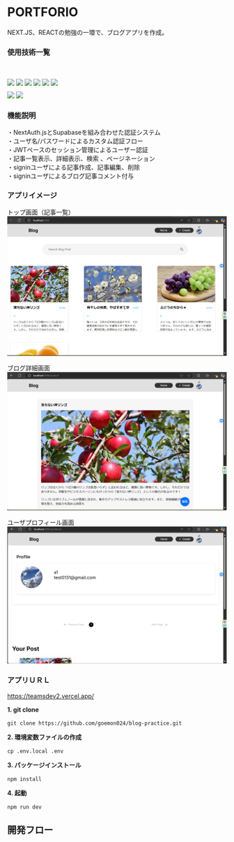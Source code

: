 # PORTFORIO
NEXT.JS、REACTの勉強の一環で、ブログアプリを作成。

### 使用技術一覧
<!-- <p style="display: inline"> -->
　<!-- フロントエンドの言語一覧 -->
<div style = "margin-bottom:10px">
    <img src="https://img.shields.io/badge/-HTML-FF5733.svg?logo=html5&logoColor=FFFFFF&style=for-the-badge">
    <img src="https://img.shields.io/badge/-CSS-2965f1.svg?logo=css3&logoColor=white&style=for-the-badge">
    <img src="https://img.shields.io/badge/-TypeScript-007ACC.svg?logo=typescript&logoColor=white&style=for-the-badge">
    <!-- フレームワーク -->
    <img src="https://img.shields.io/badge/-React-61DAFB.svg?logo=react&logoColor=black&style=for-the-badge">
    <img src="https://img.shields.io/badge/-Next.js-000000.svg?logo=nextdotjs&style=for-the-badge">
    <img src="https://img.shields.io/badge/-Prisma-2D3748.svg?logo=prisma&logoColor=FFFFFF&style=for-the-badge">
</div>
<div>
  <!-- DB -->
  <img src="https://img.shields.io/badge/-Supabase-3ECF8E.svg?logo=supabase&logoColor=white&style=for-the-badge">
  <!-- インフラ -->
  <img src="https://img.shields.io/badge/-Vercel-000000.svg?logo=vercel&style=for-the-badge">
</div>

### 機能説明  
・NextAuth.jsとSupabaseを組み合わせた認証システム  
・ユーザ名/パスワードによるカスタム認証フロー  
・JWTペースのセッション管理によるユーザー認証  
・記事一覧表示、詳細表示、検索 、ページネーション  
・signinユーザによる記事作成、記事編集、削除  
・signinユーザによるブログ記事コメント付与  

### アプリイメージ
トップ画面（記事一覧）  
![スクリーンショット](/public/blog-top.png)  
  
ブログ詳細画面  
![スクリーンショット](/public/blog-detail.png)  
  
ユーザプロフィール画面  
![スクリーンショット](/public/user-profile.png)  
  
### アプリＵＲＬ
https://teamsdev2.vercel.app/

**1. git clone**

```
git clone https://github.com/goemon024/blog-practice.git
```

**2. 環境変数ファイルの作成**

```
cp .env.local .env
```

**3. パッケージインストール**

```
npm install
```

**4. 起動**

```
npm run dev
```

## 開発フロー

